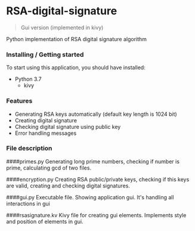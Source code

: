# RSA-digital-signature
> Gui version (implemented in kivy)

Python implementation of RSA digital signature algorithm

### Installing / Getting started
To start using this application, you should have installed:
- Python 3.7
    * kivy

### Features
  - Generating RSA keys automatically (default key length is 1024 bit)
  - Creating digital signature
  - Checking digital signature using public key
  - Error handling messages

### File description

####primes.py
Generating long prime numbers, checking if number is prime, calculating gcd of two files.
    
####encryption.py
Creating RSA public/private keys, checking if this keys are valid, creating and checking digital signatures.

####gui.py
Executable file. Showing application gui. It's handling all interactions in gui

####rsasignature.kv
Kivy file for creating gui elements. Implements style and position of elements in gui.